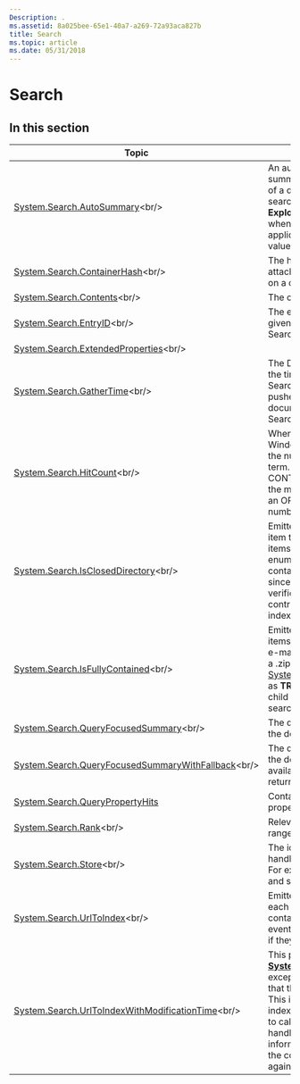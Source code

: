 ```yaml
---
Description: .
ms.assetid: 8a025bee-65e1-40a7-a269-72a93aca827b
title: Search
ms.topic: article
ms.date: 05/31/2018
---
```


# Search

## In this section



| Topic                                                                                                                      | Description                                                                                                                                                                                                                                                                                                                                                                  |
|----------------------------------------------------------------------------------------------------------------------------|------------------------------------------------------------------------------------------------------------------------------------------------------------------------------------------------------------------------------------------------------------------------------------------------------------------------------------------------------------------------------|
| [System.Search.AutoSummary](https://msdn.microsoft.com/en-us/library/Bb760163(v=VS.85).aspx)<br/>                                         | An automated search system summary of the full text contents of a document, displayed in the search results view in **Search Explorer**. Use this property only when consuming the values in an application, not when providing values to a property handler.<br/>                                                                                                     |
| [System.Search.ContainerHash](https://msdn.microsoft.com/en-us/library/Bb760164(v=VS.85).aspx)<br/>                                     | The hash code used to identify attachments to be deleted based on a common container url.<br/>                                                                                                                                                                                                                                                                         |
| [System.Search.Contents](https://msdn.microsoft.com/en-us/library/Bb760165(v=VS.85).aspx)<br/>                                               | The contents of the item. <br/>                                                                                                                                                                                                                                                                                                                                        |
| [System.Search.EntryID](https://msdn.microsoft.com/en-us/library/Bb760166(v=VS.85).aspx)<br/>                                                 | The entry ID for an item within a given catalog in the Windows Search Index.<br/>                                                                                                                                                                                                                                                                                      |
| [System.Search.ExtendedProperties](https://msdn.microsoft.com/en-us/library/Dd391576(v=VS.85).aspx)<br/>                           |                                                                                                                                                                                                                                                                                                                                                                              |
| [System.Search.GatherTime](https://msdn.microsoft.com/en-us/library/Bb760167(v=VS.85).aspx)<br/>                                           | The Datetime value representing the time when the Windows Search Gatherer process last pushed properties of this document to the Windows Search Gatherer Plugins.<br/>                                                                                                                                                                                                 |
| [System.Search.HitCount](https://msdn.microsoft.com/en-us/library/Dd391577(v=VS.85).aspx)<br/>                                               | When using CONTAINS over the Windows Search Index, this is the number of matches of the term. If there are multiple CONTAINS, an AND computes the minimal number of hits, and an OR computes the maximal number of hits.<br/>                                                                                                                                          |
| [System.Search.IsClosedDirectory](https://msdn.microsoft.com/en-us/library/Bb760168(v=VS.85).aspx)<br/>                             | Emitted as **TRUE** by a container item to indicate that its child items do not need to be enumerated by an indexer if the container item has not changed since the last incremental index verification crawl. This contributes to the optimization of indexer performance.<br/>                                                                                       |
| [System.Search.IsFullyContained](https://msdn.microsoft.com/en-us/library/Bb760169(v=VS.85).aspx)<br/>                               | Emitted as **TRUE** by all child items of a container (such as an e-mail or a compressed file with a .zip name extension) that emits [System.Search.IsClosedDirectory](https://msdn.microsoft.com/library/Bb760168(v=VS.85).aspx) as **TRUE**. This ensures that the child items are included in the search index.<br/>                                                              |
| [System.Search.QueryFocusedSummary](https://msdn.microsoft.com/en-us/library/Bb760171(v=VS.85).aspx)<br/>                         | The query-focused summary of the document.<br/>                                                                                                                                                                                                                                                                                                                        |
| [System.Search.QueryFocusedSummaryWithFallback](https://msdn.microsoft.com/en-us/library/Dd391579(v=VS.85).aspx)<br/> | The query-focused summary of the document. If none is available, the AutoSummary is returned.<br/>                                                                                                                                                                                                                                                                     |
| [System.Search.QueryPropertyHits](props-system-search-querypropertyhits.md)<br/>                                    | Contains the list of matched properties from a query.<br/>                                                                                                                                                                                                                                                                                                             |
| [System.Search.Rank](https://msdn.microsoft.com/en-us/library/Bb760173(v=VS.85).aspx)<br/>                                                       | Relevance rank of row, with a range from 0-1000. <br/>                                                                                                                                                                                                                                                                                                                 |
| [System.Search.Store](https://msdn.microsoft.com/en-us/library/Bb760175(v=VS.85).aspx)<br/>                                                     | The identifier for the protocol handler that produced the item. For example, MAPI, CSC, FILE, and so on.<br/>                                                                                                                                                                                                                                                          |
| [System.Search.UrlToIndex](https://msdn.microsoft.com/en-us/library/Bb760177(v=VS.85).aspx)<br/>                                           | Emitted by a container [**IFilter**](https://msdn.microsoft.com/library/Bb266451(v=VS.85).aspx) for each child URL within the container. The children are eventually crawled by the indexer if they are within scope.<br/>                                                                                                                                                                                |
| [System.Search.UrlToIndexWithModificationTime](https://msdn.microsoft.com/en-us/library/Bb760179(v=VS.85).aspx)<br/>   | This property is the same as [**System.Search.UrlToIndex**](props-system-search-urltoindex.md) except that it includes the time that the URL was last modified. This is an optimization for the indexer so that it does not have to call back into the protocol handler to ask for this information to determine whether the content needs to be indexed again. <br/> |



 

 

 




